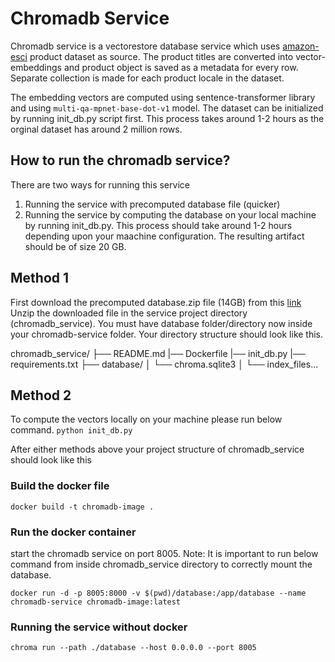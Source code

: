 # Chromadb Service
Chromadb service is a vectorestore database service which uses [amazon-esci](https://github.com/amazon-science/esci-data) product dataset as source. The product titles are converted into vector-embeddings and product object is saved as a metadata for every row. Separate collection is made for each product locale in the dataset. 

The embedding vectors are computed using sentence-transformer library and using `multi-qa-mpnet-base-dot-v1` model.
The dataset can be initialized by running init_db.py script first. This process takes around 1-2 hours as the orginal dataset has around 2 million rows. 

## How to run the chromadb service?
There are two ways for running this service
1. Running the service with precomputed database file (quicker)
2. Running the service by computing the database on your local machine by running init_db.py. This process should take around 1-2 hours depending upon your maachine configuration. The resulting artifact should be of size 20 GB. 

## Method 1
First download the precomputed database.zip file (14GB) from this [link](https://mega.nz/file/NjUklQgA#cizPwg-wSu9zttUdRKGqo_FdQX3f5loLzJN25C77Amc) 
Unzip the downloaded file in the service project directory (chromadb_service). You must have database folder/directory now inside your chromadb-service folder. 
Your directory structure should look like this. 

chromadb_service/
├── README.md
|── Dockerfile
|── init_db.py
|── requirements.txt
├── database/
│   └── chroma.sqlite3
│   └── index_files...

## Method 2
To compute the vectors locally on your machine please run below command. 
`python init_db.py`

After either methods above your project structure of chromadb_service should look like this


### Build the docker file

`docker build -t chromadb-image .`

### Run the docker container

start the chromadb service on port 8005. 
Note: It is important to run below command from inside chromadb_service directory to correctly mount the database. 

`docker run -d -p 8005:8000 -v $(pwd)/database:/app/database --name chromadb-service chromadb-image:latest`

### Running the service without docker

`chroma run --path ./database --host 0.0.0.0 --port 8005`